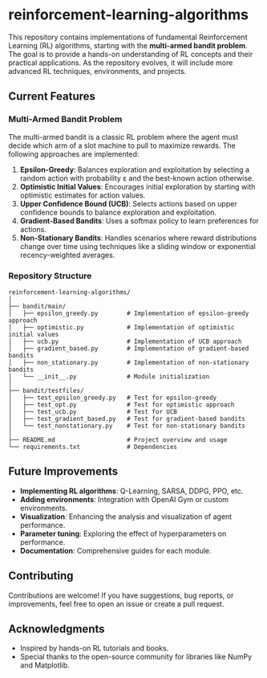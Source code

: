 # reinforcement-learning-algorithms
This repository contains implementations of fundamental Reinforcement Learning (RL) algorithms, starting with the **multi-armed bandit problem**. The goal is to provide a hands-on understanding of RL concepts and their practical applications. As the repository evolves, it will include more advanced RL techniques, environments, and projects.

## Current Features

### Multi-Armed Bandit Problem

The multi-armed bandit is a classic RL problem where the agent must decide which arm of a slot machine to pull to maximize rewards. The following approaches are implemented:

1. **Epsilon-Greedy**: Balances exploration and exploitation by selecting a random action with probability ε and the best-known action otherwise.
2. **Optimistic Initial Values**: Encourages initial exploration by starting with optimistic estimates for action values.
3. **Upper Confidence Bound (UCB)**: Selects actions based on upper confidence bounds to balance exploration and exploitation.
4. **Gradient-Based Bandits**: Uses a softmax policy to learn preferences for actions.
5. **Non-Stationary Bandits**: Handles scenarios where reward distributions change over time using techniques like a sliding window or exponential recency-weighted averages.

### Repository Structure

```
reinforcement-learning-algorithms/
│
├── bandit/main/
│   ├── epsilon_greedy.py        # Implementation of epsilon-greedy approach
│   ├── optimistic.py            # Implementation of optimistic initial values
│   ├── ucb.py                   # Implementation of UCB approach
│   ├── gradient_based.py        # Implementation of gradient-based bandits
│   ├── non_stationary.py        # Implementation of non-stationary bandits
│   └── __init__.py              # Module initialization
│
├── bandit/testfiles/
│   ├── test_epsilon_greedy.py   # Test for epsilon-greedy
│   ├── test_opt.py              # Test for optimistic approach
│   ├── test_ucb.py              # Test for UCB
│   ├── test_gradient_based.py   # Test for gradient-based bandits
│   └── test_nonstationary.py    # Test for non-stationary bandits
│
├── README.md                    # Project overview and usage
└── requirements.txt             # Dependencies
```
## Future Improvements

- **Implementing RL algorithms**: Q-Learning, SARSA, DDPG, PPO, etc.
- **Adding environments**: Integration with OpenAI Gym or custom environments.
- **Visualization**: Enhancing the analysis and visualization of agent performance.
- **Parameter tuning**: Exploring the effect of hyperparameters on performance.
- **Documentation**: Comprehensive guides for each module.

## Contributing

Contributions are welcome! If you have suggestions, bug reports, or improvements, feel free to open an issue or create a pull request.

## Acknowledgments

- Inspired by hands-on RL tutorials and books.
- Special thanks to the open-source community for libraries like NumPy and Matplotlib.

